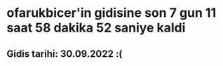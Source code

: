 # ofarukbicer'in gidisine son 7 gun 11 saat 58 dakika 52 saniye kaldi

## Gidis tarihi: 30.09.2022 :(